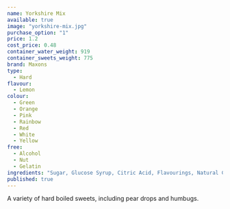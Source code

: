 ```yaml
---
name: Yorkshire Mix
available: true
image: "yorkshire-mix.jpg"
purchase_option: "1"
price: 1.2
cost_price: 0.48
container_water_weight: 919
container_sweets_weight: 775
brand: Maxons
type: 
  - Hard
flavour: 
  - Lemon
colour: 
  - Green
  - Orange
  - Pink
  - Rainbow
  - Red
  - White
  - Yellow
free: 
  - Alcohol
  - Nut
  - Gelatin
ingredients: "Sugar, Glucose Syrup, Citric Acid, Flavourings, Natural Colours"
published: true
---
```

A variety of hard boiled sweets, including pear drops and humbugs.